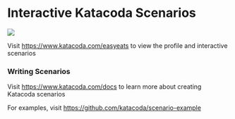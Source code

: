 # Interactive Katacoda Scenarios

[![](http://shields.katacoda.com/katacoda/easyeats/count.svg)](https://www.katacoda.com/easyeats "Get your profile on Katacoda.com")

Visit https://www.katacoda.com/easyeats to view the profile and interactive scenarios

### Writing Scenarios
Visit https://www.katacoda.com/docs to learn more about creating Katacoda scenarios

For examples, visit https://github.com/katacoda/scenario-example
